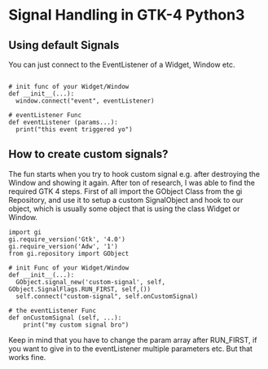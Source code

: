 # Signal Handling in GTK-4 Python3
## Using default Signals
You can just connect to the EventListener of a Widget, Window etc.
```python3

# init func of your Widget/Window
def __init__(...):
  window.connect("event", eventListener)

# eventListener Func
def eventListener (params...):
  print("this event triggered yo")
```
## How to create custom signals?
The fun starts when you try to hook custom signal e.g. after destroying the Window and showing it again. After ton of research, I was able to find the required GTK 4 steps. 
First of all import the GObject Class from the gi Repository, and use it to setup a custom SignalObject and hook to our object, which is usually some object that is using the class Widget or Window.

```python3
import gi
gi.require_version('Gtk', '4.0')
gi.require_version('Adw', '1')
from gi.repository import GObject

# init Func of your Widget/Window
def __init__(...):
  GObject.signal_new('custom-signal', self, GObject.SignalFlags.RUN_FIRST, self,())
  self.connect("custom-signal", self.onCustomSignal)

# the eventListener Func
def onCustomSignal (self, ...):
    print("my custom signal bro")

```
Keep in mind that you have to change the param array after RUN_FIRST, if you want to give in to the eventListener multiple parameters etc. But that works fine.
